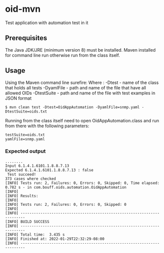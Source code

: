 # oid-mvn
Test application with automation test in it

## Prerequisites
The Java JDK/JRE (minimum version 8) must be installed.
Maven installed for command line run otherwise run from the class itself.

## Usage
Using the Maven command line surefire:
Where :
  -Dtest - name of the class that holds all tests
  -DyamlFile - path and name of the file that have all allowed OIDs
  -DtestSuite - path and name of the file with test examples in JSON format
```
$ mvn clean test -Dtest=OidAppAutomation -DyamlFile=snmp.yaml -DtestSuite=oids.txt
```

Running from the class itself need to open OidAppAutomation.class and run from there with the following parameters:
```
testSuite=oids.txt
yamlFile=snmp.yaml
```

### Expected output

```
........
Input 6.1.4.1.6101.1.8.8.7.13
Expected 6.1.4.1.6101.1.8.8.7.13 : false
 Test succeed!
373 cases where checked
[INFO] Tests run: 2, Failures: 0, Errors: 0, Skipped: 0, Time elapsed: 0.782 s - in com.bouff.oids.automation.OidAppAutomation
[INFO]
[INFO] Results:
[INFO]
[INFO] Tests run: 2, Failures: 0, Errors: 0, Skipped: 0
[INFO]
[INFO] ------------------------------------------------------------------------
[INFO] BUILD SUCCESS
[INFO] ------------------------------------------------------------------------
[INFO] Total time:  3.435 s
[INFO] Finished at: 2022-01-29T22:32:29-08:00
[INFO] ------------------------------------------------------------------------


```
